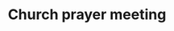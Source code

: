 ---
title: "Church prayer meeting"
venue: Monica&rsquo;s house
address: Stoke Close, Belper
postcode: 
allday: false
description: 
    Praying for the Church in Belper and for events &amp; people further afield
when: 2018-03-18
starttime: '1930'
finishtime: '2030'
category: Prayer
layout: event
---